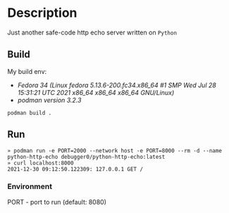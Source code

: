 # Description

Just another safe-code http echo server written on ```Python```

## Build

My build env:
* _Fedora 34 (Linux fedora 5.13.6-200.fc34.x86_64 #1 SMP Wed Jul 28 15:31:21 UTC 2021 x86_64 x86_64 x86_64 GNU/Linux)_
* _podman version 3.2.3_

```
podman build .
```

## Run


```
» podman run -e PORT=2000 --network host -e PORT=8000 --rm -d --name python-http-echo debugger0/python-http-echo:latest
» curl localhost:8000                                                                        
2021-12-30 09:12:50.122309: 127.0.0.1 GET /
```

### Environment

PORT - port to run (default: 8080)